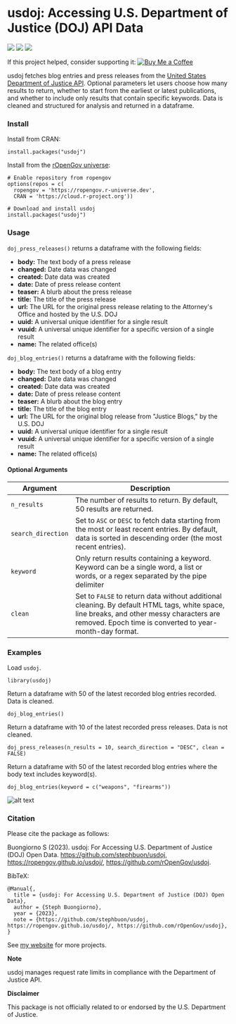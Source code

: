 # usdoj: Accessing U.S. Department of Justice (DOJ) API Data

[![](https://cranlogs.r-pkg.org/badges/usdoj)](https://cran.r-project.org/package=usdoj)
[![](https://cranlogs.r-pkg.org/badges/grand-total/usdoj)](https://cran.r-project.org/package=usdoj)
[![](https://www.r-pkg.org/badges/version/usdoj)](https://CRAN.R-project.org/package=usdoj)

If this project helped, consider supporting it: [![Buy Me a Coffee](https://img.shields.io/badge/Buy%20Me%20a%20Coffee-ffdd00)](https://buymeacoffee.com/stephbuon)

usdoj fetches blog entries and press releases from the [United States Department of Justice API](https://www.justice.gov/developer/api-documentation/api_v1). Optional parameters let users choose how many results to return, whether to start from the earliest or latest publications, and whether to include only results that contain specific keywords. Data is cleaned and structured for analysis and returned in a dataframe.

### Install 

Install from CRAN:
```
install.packages("usdoj")
```

Install from the [rOpenGov universe](https://ropengov.r-universe.dev/ui#builds):
```
# Enable repository from ropengov
options(repos = c(
  ropengov = 'https://ropengov.r-universe.dev',
  CRAN = 'https://cloud.r-project.org'))
  
# Download and install usdoj
install.packages("usdoj")
```

### Usage

`doj_press_releases()` returns a dataframe with the following fields: 

- **body:** The text body of a press release
- **changed:** Date data was changed
- **created:** Date data was created
- **date:** Date of press release content
- **teaser:** A blurb about the press release
- **title:** The title of the press release
- **url:** The URL for the original press release relating to the Attorney's Office and hosted by the U.S. DOJ
- **uuid:** A universal unique identifier for a single result
- **vuuid:** A universal unique identifier for a specific version of a single result
- **name:** The related office(s)

`doj_blog_entries()` returns a dataframe with the following fields: 

- **body:** The text body of a blog entry
- **changed:** Date data was changed
- **created:** Date data was created
- **date:** Date of press release content
- **teaser:** A blurb about the blog entry
- **title:** The title of the blog entry
- **url:** The URL for the original blog release from "Justice Blogs," by the U.S. DOJ
- **uuid:** A universal unique identifier for a single result
- **vuuid:** A universal unique identifier for a specific version of a single result
- **name:** The related office(s)

#### Optional Arguments

| Argument | Description |
| ------------- | ------------- |
| `n_results`  | The number of results to return. By default, 50 results are returned.  |
| `search_direction`  | Set to `ASC` or `DESC` to fetch data starting from the most or least recent entries. By default, data is sorted in descending order (the most recent entries).  |
| `keyword` | Only return results containing a keyword. Keyword can be a single word, a list or words, or a regex separated by the pipe delimiter|
| `clean` | Set to `FALSE` to return data without additional cleaning. By default HTML tags, white space, line breaks, and other messy characters are removed. Epoch time is converted to year-month-day format.  |

### Examples

Load `usdoj`.
```
library(usdoj)
```

Return a dataframe with 50 of the latest recorded blog entries recorded. Data is cleaned. 
```
doj_blog_entries()
```

Return a dataframe with 10 of the latest recorded press releases. Data is not cleaned. 
```
doj_press_releases(n_results = 10, search_direction = "DESC", clean = FALSE)
```

Return a dataframe with 50 of the latest recorded blog entries where the body text includes keyword(s).
```
doj_blog_entries(keyword = c("weapons", "firearms"))
```

![alt text](https://github.com/stephbuon/homepage/blob/master/content/post/2023-04-01-usdoj-cran-release/index.en_files/figure-html/unnamed-chunk-1-1.png)

### Citation

Please cite the package as follows: 

Buongiorno S (2023). usdoj: For Accessing U.S. Department of Justice (DOJ) Open Data. https://github.com/stephbuon/usdoj, https://ropengov.github.io/usdoj/, https://github.com/rOpenGov/usdoj.

BibTeX: 

```
@Manual{,
  title = {usdoj: For Accessing U.S. Department of Justice (DOJ) Open Data},
  author = {Steph Buongiorno},
  year = {2023},
  note = {https://github.com/stephbuon/usdoj,
https://ropengov.github.io/usdoj/, https://github.com/rOpenGov/usdoj},
}
```

See [my website](https://stephbuon.github.io/) for more projects. 

**Note**

usdoj manages request rate limits in compliance with the Department of Justice API. 

**Disclaimer**

This package is not officially related to or endorsed by the U.S. Department of Justice. 


